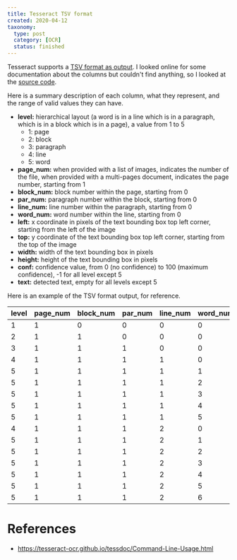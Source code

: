 ```yaml
---
title: Tesseract TSV format
created: 2020-04-12
taxonomy:
  type: post
  category: [OCR]
  status: finished
---
```


Tesseract supports a [TSV format as output](https://tesseract-ocr.github.io/tessdoc/Command-Line-Usage.html#tsv-output-currently-available-in-305-dev-in-master-branch-on-github). I looked online for some documentation about the columns but couldn't find anything, so I looked at the [source code](https://github.com/tesseract-ocr/tesseract/blob/cdebe13d81e2ad2a83be533886750f5491b25262/src/api/baseapi.cpp#L1398).

Here is a summary description of each column, what they represent, and the range of valid values they can have.

* **level:** hierarchical layout (a word is in a line which is in a paragraph, which is in a block which is in a page), a value from 1 to 5
	* 1: page
	* 2: block
	* 3: paragraph
	* 4: line
	* 5: word
* **page_num:** when provided with a list of images, indicates the number of the file, when provided with a multi-pages document, indicates the page number, starting from 1
* **block_num:** block number within the page, starting from 0
* **par_num:** paragraph number within the block, starting from 0
* **line_num:** line number within the paragraph, starting from 0
* **word_num:** word number within the line, starting from 0
* **left:** x coordinate in pixels of the text bounding box top left corner, starting from the left of the image
* **top:** y coordinate of the text bounding box top left corner, starting from the top of the image
* **width:** width of the text bounding box in pixels
* **height:** height of the text bounding box in pixels
* **conf:** confidence value, from 0 (no confidence) to 100 (maximum confidence), -1 for all level except 5
* **text:** detected text, empty for all levels except 5

Here is an example of the TSV format output, for reference.

|level|page_num|block_num|par_num|line_num|word_num|left|top|width|height|conf|text|
|-|-|-|-|-|-|-|-|-|-|-|-|
|1|1|0|0|0|0|0|0|1024|800|-1| |
|2|1|1|0|0|0|98|66|821|596|-1||
|3|1|1|1|0|0|98|66|821|596|-1||
|4|1|1|1|1|0|105|66|719|48|-1||
|5|1|1|1|1|1|105|66|74|32|90|The|
|5|1|1|1|1|2|205|67|143|40|87|(quick)|
|5|1|1|1|1|3|376|69|153|41|89|[brown]|
|5|1|1|1|1|4|559|71|105|40|89|{fox}|
|5|1|1|1|1|5|687|73|137|41|89|jumps!
|4|1|1|1|2|0|104|115|784|51|-||
|5|1|1|1|2|1|104|115|96|33|91|Over|
|5|1|1|1|2|2|224|117|60|32|89|the|
|5|1|1|1|2|3|310|117|224|39|88|$43,456.78|
|5|1|1|1|2|4|561|121|136|42|92|&lt;lazy&gt;|
|5|1|1|1|2|5|722|123|70|32|92|#90|
|5|1|1|1|2|6|818|125|70|41|89|dog|


# References
* https://tesseract-ocr.github.io/tessdoc/Command-Line-Usage.html
